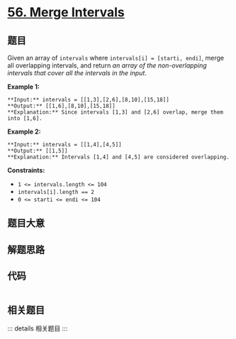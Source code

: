 # [56. Merge Intervals](https://leetcode.com/problems/merge-intervals)

## 题目

Given an array of `intervals` where `intervals[i] = [starti, endi]`, merge all
overlapping intervals, and return _an array of the non-overlapping intervals
that cover all the intervals in the input_.



**Example 1:**

    
    
    **Input:** intervals = [[1,3],[2,6],[8,10],[15,18]]
    **Output:** [[1,6],[8,10],[15,18]]
    **Explanation:** Since intervals [1,3] and [2,6] overlap, merge them into [1,6].
    

**Example 2:**

    
    
    **Input:** intervals = [[1,4],[4,5]]
    **Output:** [[1,5]]
    **Explanation:** Intervals [1,4] and [4,5] are considered overlapping.
    



**Constraints:**

  * `1 <= intervals.length <= 104`
  * `intervals[i].length == 2`
  * `0 <= starti <= endi <= 104`


## 题目大意

## 解题思路

## 代码

```javascript

```

## 相关题目

::: details 相关题目
:::
